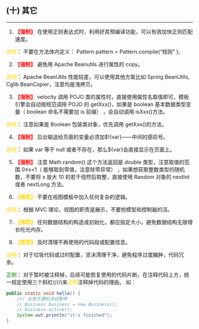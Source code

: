 ## (十) 其它

---

1. **<font color=#FF0000>【强制】</font>**  在使用正则表达式时，利用好其预编译功能，可以有效加快正则匹配速度。

<font color=#FFD700>说明</font>： 不要在方法体内定义： Pattern pattern = Pattern.compile(“规则” );


2. **<font color=#FF0000>【强制】</font>**  避免用 Apache Beanutils 进行属性的 copy。

<font color=#FFD700>说明</font>： Apache BeanUtils 性能较差，可以使用其他方案比如 Spring BeanUtils, Cglib BeanCopier，注意均是浅拷贝。


3. **<font color=#FF0000>【强制】</font>**  velocity 调用 POJO 类的属性时，直接使用属性名取值即可，模板引擎会自动按规范调用 POJO 的 getXxx()，如果是 boolean 基本数据类型变量（ boolean 命名不需要加 is 前缀） ，会自动调用 isXxx()方法。

<font color=#FFD700>说明</font>： 注意如果是 Boolean 包装类对象，优先调用 getXxx()的方法。


4. **<font color=#FF0000>【强制】</font>**  后台输送给页面的变量必须加$!{var}——中间的感叹号。

<font color=#FFD700>说明</font>： 如果 var 等于 null 或者不存在，那么${var}会直接显示在页面上。


5. **<font color=#FF0000>【强制】</font>**  注意 Math.random() 这个方法返回是 double 类型，注意取值的范围 0≤x<1（ 能够取到零值，注意除零异常） ，如果想获取整数类型的随机数，不要将 x 放大 10 的若干倍然后取整，直接使用 Random 对象的 nextInt 或者 nextLong 方法。


6. **<font COLOR=#FFD700>【推荐】</font>** 不要在视图模板中加入任何复杂的逻辑。

<font color=#FFD700>说明</font>： 根据 MVC 理论，视图的职责是展示，不要抢模型和控制器的活。


7. **<font COLOR=#FFD700>【推荐】</font>** 任何数据结构的构造或初始化，都应指定大小，避免数据结构无限增长吃光内存。


8. **<font COLOR=#FFD700>【推荐】</font>** 及时清理不再使用的代码段或配置信息。

<font color=#FFD700>说明</font>： 对于垃圾代码或过时配置，坚决清理干净，避免程序过度臃肿，代码冗余。

<font color=#008000>正例</font>： 对于暂时被注释掉，后续可能恢复使用的代码片断，在注释代码上方，统一规定使用三个斜杠(///)来<font color=#FFD700>说明</font>注释掉代码的理由。 如：

```java
public static void hello() {
    /// 业务方通知活动暂停
    // Business business = new Business();
    // business.active();
    System.out.println("it's finished");
}
```